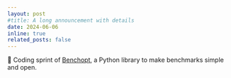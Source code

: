 ```yaml
---
layout: post
#title: A long announcement with details
date: 2024-06-06
inline: true
related_posts: false
---
```


🍕 Coding sprint of <a href="https://github.com/benchopt/benchopt">Benchopt</a>, a Python library to make benchmarks simple and open. 

